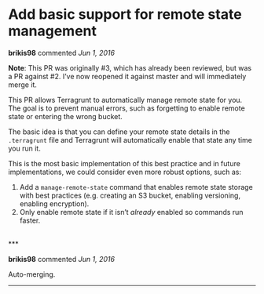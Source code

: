 # Add basic support for remote state management

**brikis98** commented *Jun 1, 2016*

**Note**: This PR was originally #3, which has already been reviewed, but was a PR against #2. I’ve now reopened it against master and will immediately merge it.

This PR allows Terragrunt to automatically manage remote state for you. The goal is to prevent manual errors, such as forgetting to enable remote state or entering the wrong bucket.

The basic idea is that you can define your remote state details in the `.terragrunt` file and Terragrunt will automatically enable that state any time you run it. 

This is the most basic implementation of this best practice and in future implementations, we could consider even more robust options, such as:
1. Add a `manage-remote-state` command that enables remote state storage with best practices (e.g. creating an S3 bucket, enabling versioning, enabling encryption).
2. Only enable remote state if it isn’t _already_ enabled so commands run faster.

<br />
***


**brikis98** commented *Jun 1, 2016*

Auto-merging.

***

